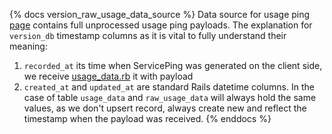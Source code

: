 {% docs version_raw_usage_data_source %}
Data source for usage ping [page](https://docs.gitlab.com/ee/development/telemetry/usage_ping.html) contains full unprocessed usage ping payloads.
The explanation for `version_db` timestamp columns as it is vital to fully understand their meaning:
1. `recorded_at` its time when ServicePing was generated on the client side, we receive [usage_data.rb](https://gitlab.com/gitlab-org/gitlab/-/blob/master/lib/gitlab/usage_data.rb#L51-51) it with payload
2. `created_at` and `updated_at` are standard Rails datetime columns. In the case of table `usage_data` and `raw_usage_data` will always hold the same values, as we don't upsert record, always create new and reflect the timestamp when the payload was received.
{% enddocs %}